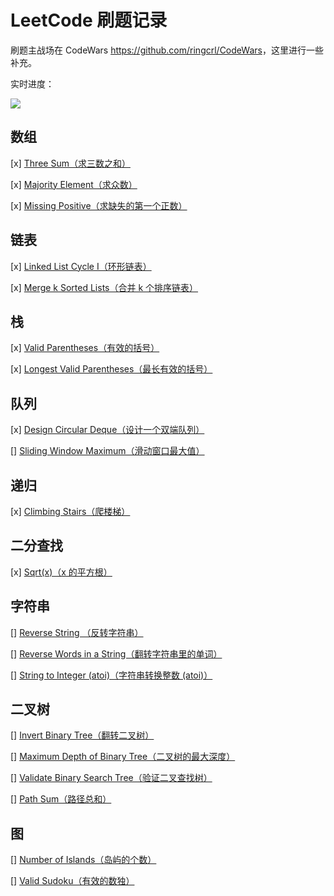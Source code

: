 # LeetCode 刷题记录

刷题主战场在 CodeWars <https://github.com/ringcrl/CodeWars>，这里进行一些补充。

实时进度：

![](https://static.chenng.cn/api/dynamic_image/leetcode)

## 数组

[x] [Three Sum（求三数之和）](https://leetcode.com/problems/3sum/)

[x] [Majority Element（求众数）](https://leetcode.com/problems/majority-element/)

[x] [Missing Positive（求缺失的第一个正数）](https://leetcode.com/problems/first-missing-positive/)

## 链表

[x] [Linked List Cycle I（环形链表）](https://leetcode.com/problems/linked-list-cycle/)

[x] [Merge k Sorted Lists（合并 k 个排序链表）](https://leetcode.com/problems/merge-k-sorted-lists/)

## 栈

[x] [Valid Parentheses（有效的括号）](https://leetcode.com/problems/valid-parentheses/)

[x] [Longest Valid Parentheses（最长有效的括号）](https://leetcode.com/problems/longest-valid-parentheses/)

## 队列

[x] [Design Circular Deque（设计一个双端队列）](https://leetcode.com/problems/design-circular-deque/)

[] [Sliding Window Maximum（滑动窗口最大值）](https://leetcode.com/problems/sliding-window-maximum/)

## 递归

[x] [Climbing Stairs（爬楼梯）](https://leetcode.com/problems/climbing-stairs/)

## 二分查找

[x] [Sqrt(x)（x 的平方根）](https://leetcode.com/problems/sqrtx)

## 字符串

[] [Reverse String （反转字符串）](https://leetcode.com/problems/reverse-string/)

[] [Reverse Words in a String（翻转字符串里的单词）](https://leetcode.com/problems/reverse-words-in-a-string/)

[] [String to Integer (atoi)（字符串转换整数 (atoi)）](https://leetcode.com/problems/string-to-integer-atoi/)

## 二叉树

[] [Invert Binary Tree（翻转二叉树）](https://leetcode.com/problems/invert-binary-tree/)

[] [Maximum Depth of Binary Tree（二叉树的最大深度）](https://leetcode.com/problems/maximum-depth-of-binary-tree/)

[] [Validate Binary Search Tree（验证二叉查找树）](https://leetcode.com/problems/validate-binary-search-tree/)

[] [Path Sum（路径总和）](https://leetcode.com/problems/path-sum/)

## 图

[] [Number of Islands（岛屿的个数）](https://leetcode.com/problems/number-of-islands/description/)

[] [Valid Sudoku（有效的数独）](https://leetcode.com/problems/valid-sudoku/)
